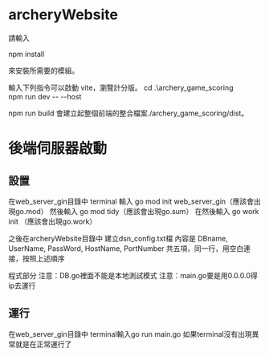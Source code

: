 # archeryWebsite

請輸入

npm install

來安裝所需要的模組。

輸入下列指令可以啟動 vite，瀏覽計分版。
cd .\archery_game_scoring\
npm run dev -- --host

npm run build 會建立起整個前端的整合檔案./archery_game_scoring/dist。

# 後端伺服器啟動
## 設置
在web_server_gin目錄中
terminal 輸入 go mod init web_server_gin（應該會出現go.mod）
然後輸入 go mod tidy（應該會出現go.sum）
在然後輸入 go work init （應該會出現go.work）

之後在archeryWebsite目錄中
建立dsn_config.txt檔
內容是 DBname, UserName, PassWord, HostName, PortNumber 
共五項，同一行，用空白連接，按照上述順序

程式部分
注意：DB.go裡面不能是本地測試模式
注意：main.go要是用0.0.0.0得ip去運行

## 運行
在web_server_gin目錄中
terminal輸入go run main.go
如果terminal沒有出現異常就是在正常運行了